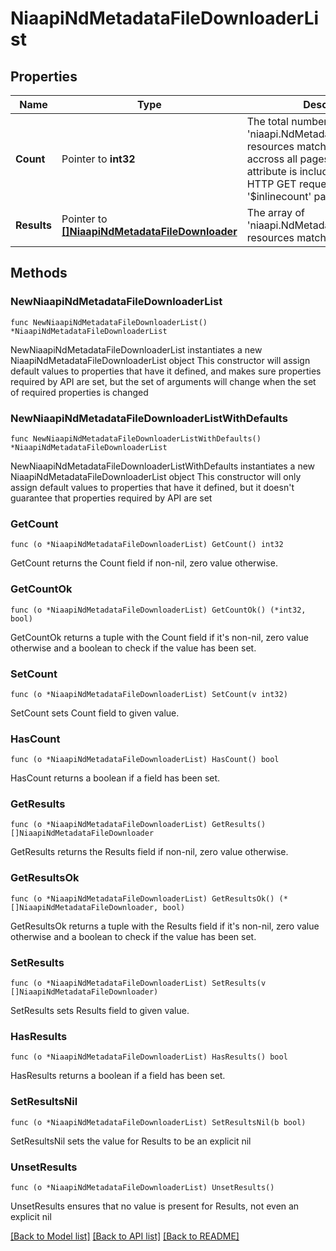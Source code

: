 # NiaapiNdMetadataFileDownloaderList

## Properties

Name | Type | Description | Notes
------------ | ------------- | ------------- | -------------
**Count** | Pointer to **int32** | The total number of &#39;niaapi.NdMetadataFileDownloader&#39; resources matching the request, accross all pages. The &#39;Count&#39; attribute is included when the HTTP GET request includes the &#39;$inlinecount&#39; parameter. | [optional] 
**Results** | Pointer to [**[]NiaapiNdMetadataFileDownloader**](NiaapiNdMetadataFileDownloader.md) | The array of &#39;niaapi.NdMetadataFileDownloader&#39; resources matching the request. | [optional] 

## Methods

### NewNiaapiNdMetadataFileDownloaderList

`func NewNiaapiNdMetadataFileDownloaderList() *NiaapiNdMetadataFileDownloaderList`

NewNiaapiNdMetadataFileDownloaderList instantiates a new NiaapiNdMetadataFileDownloaderList object
This constructor will assign default values to properties that have it defined,
and makes sure properties required by API are set, but the set of arguments
will change when the set of required properties is changed

### NewNiaapiNdMetadataFileDownloaderListWithDefaults

`func NewNiaapiNdMetadataFileDownloaderListWithDefaults() *NiaapiNdMetadataFileDownloaderList`

NewNiaapiNdMetadataFileDownloaderListWithDefaults instantiates a new NiaapiNdMetadataFileDownloaderList object
This constructor will only assign default values to properties that have it defined,
but it doesn't guarantee that properties required by API are set

### GetCount

`func (o *NiaapiNdMetadataFileDownloaderList) GetCount() int32`

GetCount returns the Count field if non-nil, zero value otherwise.

### GetCountOk

`func (o *NiaapiNdMetadataFileDownloaderList) GetCountOk() (*int32, bool)`

GetCountOk returns a tuple with the Count field if it's non-nil, zero value otherwise
and a boolean to check if the value has been set.

### SetCount

`func (o *NiaapiNdMetadataFileDownloaderList) SetCount(v int32)`

SetCount sets Count field to given value.

### HasCount

`func (o *NiaapiNdMetadataFileDownloaderList) HasCount() bool`

HasCount returns a boolean if a field has been set.

### GetResults

`func (o *NiaapiNdMetadataFileDownloaderList) GetResults() []NiaapiNdMetadataFileDownloader`

GetResults returns the Results field if non-nil, zero value otherwise.

### GetResultsOk

`func (o *NiaapiNdMetadataFileDownloaderList) GetResultsOk() (*[]NiaapiNdMetadataFileDownloader, bool)`

GetResultsOk returns a tuple with the Results field if it's non-nil, zero value otherwise
and a boolean to check if the value has been set.

### SetResults

`func (o *NiaapiNdMetadataFileDownloaderList) SetResults(v []NiaapiNdMetadataFileDownloader)`

SetResults sets Results field to given value.

### HasResults

`func (o *NiaapiNdMetadataFileDownloaderList) HasResults() bool`

HasResults returns a boolean if a field has been set.

### SetResultsNil

`func (o *NiaapiNdMetadataFileDownloaderList) SetResultsNil(b bool)`

 SetResultsNil sets the value for Results to be an explicit nil

### UnsetResults
`func (o *NiaapiNdMetadataFileDownloaderList) UnsetResults()`

UnsetResults ensures that no value is present for Results, not even an explicit nil

[[Back to Model list]](../README.md#documentation-for-models) [[Back to API list]](../README.md#documentation-for-api-endpoints) [[Back to README]](../README.md)


